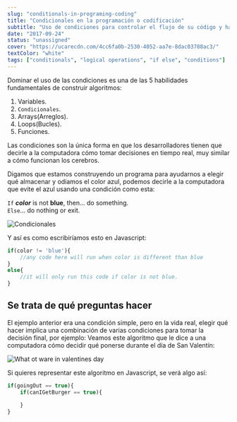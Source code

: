 ```yaml
---
slug: "conditionals-in-programing-coding"
title: "Condicionales en la programación o codificación"
subtitle: "Uso de condiciones para controlar el flujo de su código y hacer que la computadora obedezca"
date: "2017-09-24"
status: "unassigned"
cover: "https://ucarecdn.com/4cc6fa0b-2530-4052-aa7e-8dac03788ac3/"
textColor: "white"
tags: ["conditionals", "logical operations", "if else", "conditions"]
---
```


Dominar el uso de las condiciones es una de las 5 habilidades fundamentales de construir algoritmos:

1. Variables.
2. `Condicionales`.
3. Arrays(Arreglos).
4. Loops(Bucles).
5. Funciones.

Las condiciones son la única forma en que los desarrolladores tienen que decirle a la computadora cómo tomar decisiones en tiempo real, muy similar a cómo funcionan los cerebros.

Digamos que estamos construyendo un programa para ayudarnos a elegir qué almacenar y odiamos el color azul, podemos decirle a la computadora que evite el azul usando una condición como esta:
  
  
`If` ***color*** is not **blue**, then... do something.  
`Else`... do nothing or exit.
  
![Condicionales](https://ucarecdn.com/e73b673e-d744-45a7-a1ed-61a1dae49560/)

Y así es como escribiríamos esto en Javascript:

```js
if(color != 'blue'){
    //any code here will run when color is different than blue
}
else{
    //it will only run this code if color is not blue.
}
```

## Se trata de qué preguntas hacer

El ejemplo anterior era una condición simple, pero en la vida real, elegir qué hacer implica una combinación de varias condiciones para tomar la decisión final, por ejemplo: Veamos este algoritmo que le dice a una computadora cómo decidir qué ponerse durante el día de San Valentín:

![What ot ware in valentines day](https://ucarecdn.com/87f2be86-32c3-4bfc-8db4-dbd0d979e4d3/)

Si quieres representar este algoritmo en Javascript, se verá algo así:

```js
if(goingOut == true){
    if(canIGetBurger == true){
        
    }
}
```
